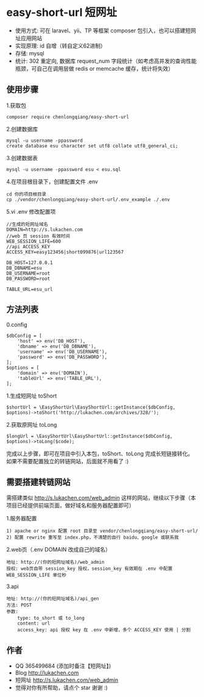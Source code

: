 # easy-short-url 短网址
- 使用方式: 可在 laravel、yii、TP 等框架 composer 包引入，也可以搭建短网址应用网站
- 实现原理: id 自增（转自定义62进制）  
- 存储: mysql
- 统计: 302 重定向, 数据库 request_num 字段统计（如考虑高并发的查询性能瓶颈，可自己在调用层做 redis or memcache 缓存，统计将失效）  

## 使用步骤

1.获取包
```
composer require chenlongqiang/easy-short-url
```

2.创建数据库
```
mysql -u username -ppassword
create database esu character set utf8 collate utf8_general_ci;
```

3.创建数据表
```
mysql -u username -ppassword esu < esu.sql
```

4.在项目根目录下，创建配置文件 .env
```
cd 你的项目根目录
cp ./vendor/chenlongqiang/easy-short-url/.env_example ./.env
```

5.vi .env 修改配置项
```
//生成的短网址域名
DOMAIN=http://s.lukachen.com
//web 页 session 有效时间
WEB_SESSION_LIFE=600
//api ACCESS_KEY
ACCESS_KEY=easy123456|short099876|url123567

DB_HOST=127.0.0.1
DB_DBNAME=esu
DB_USERNAME=root
DB_PASSWORD=root

TABLE_URL=esu_url
```

## 方法列表

0.config
```
$dbConfig = [
    'host' => env('DB_HOST'),
    'dbname' => env('DB_DBNAME'),
    'username' => env('DB_USERNAME'),
    'password' => env('DB_PASSWORD'),
];
$options = [
    'domain' => env('DOMAIN'),
    'tableUrl' => env('TABLE_URL'),
];
```

1.生成短网址 toShort
```
$shortUrl = \EasyShortUrl\EasyShortUrl::getInstance($dbConfig, $options)->toShort('http://lukachen.com/archives/328/');
```

2.获取原网址 toLong
```
$longUrl = \EasyShortUrl\EasyShortUrl::getInstance($dbConfig, $options)->toLong($code);
```

完成以上步骤，即可在项目中引入本包，toShort、toLong 完成长短链接转化。  
如果不需要配置独立的转链网站，后面就不用看了 :)  

## 需要搭建转链网站

需搭建类似 http://s.lukachen.com/web_admin 这样的网站，继续以下步骤（本项目已经提供前端页面，做好域名和服务器配置即可）  

1.服务器配置
```
1) apache or nginx 配置 root 目录至 vendor/chenlongqiang/easy-short-url/
2) 配置 rewrite 重写至 index.php，不清楚的自行 baidu、google 或联系我
```

2.web页（.env DOMAIN 改成自己的域名）
```
地址: http://(你的短网址域名)/web_admin
授权: web页自带 session_key 授权，session_key 有效期在 .env 中配置 WEB_SESSION_LIFE 单位秒
```

3.api
```
地址: http://(你的短网址域名)/api_gen
方法: POST
参数:
    type: to_short 或 to_long
    content: url
    access_key: api 授权 key 在 .env 中新增，多个 ACCESS_KEY 使用 | 分割
```

## 作者
- QQ 365499684 (添加时备注【短网址】)
- Blog http://lukachen.com
- 短网址 http://s.lukachen.com/web_admin
- 觉得对你有所帮助，请点个 star 谢谢 :)
